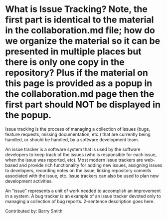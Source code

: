 # What is Issue Tracking? Note, the first part is identical to the material in the collaboration.md file; how do we organize the material so it can be presented in multiple places but there is only one copy in the repository? Plus if the material on this page is provided as a popup in the collaboration.md page then the first part should NOT be displayed in the popup.

Issue tracking is the process of managing a collection of issues (bugs, feature requests, missing documentation, etc.) that are currently being handled, or should be handled, by a software development team.

An issue tracker is a software system that is used by the software developers to keep track of the issues (who is responsible for each issue, when the issue was reported, etc). Most modern issue trackers are web-based and provide rich functionality for adding new issues, assigning issues to developers, recording notes on the issue, linking repository commits associated with the issue, etc. Issue trackers can also be used to plan new development activities.



An "issue" represents a unit of work needed to accomplish an improvement in a system. A bug tracker is an example of an issue tracker devoted only to managing a collection of bug reports.  2-sentence description goes here. 

Contributed by: Barry Smith
